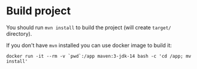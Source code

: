# Build project
You should run `mvn install` to build the project (will create `target/` directory).

If you don't have `mvn` installed you can use docker image to build it:
```
docker run -it --rm -v `pwd`:/app maven:3-jdk-14 bash -c 'cd /app; mv install'
```
